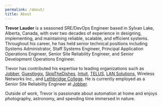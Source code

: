 ```yaml
---
permalink: /about/
title: About
---
```


<blockquote id="about-random-quote">
	<p></p>
</blockquote>
<script>
	(function(){
		try {
			var data = {{ site.data.quotes | jsonify }};
			if(!Array.isArray(data) || !data.length) return;
			var idx = Math.floor(Math.random() * data.length);
			var q = data[idx];
			if(q && typeof q === 'object' && 'quote' in q) q = q.quote; // backward compatibility
			if(typeof q !== 'string' || !q.length) return;
			var el = document.getElementById('about-random-quote');
			if(!el) return;
			var hQuote = String(q).replace(/&/g,'&amp;').replace(/</g,'&lt;');
			el.innerHTML = '<p>'+ hQuote +'</p>';
		} catch(e) { /* no-op */ }
	})();
</script>

**Trevor Lauder** is a seasoned SRE/DevOps Engineer based in Sylvan Lake, Alberta, Canada, with over two decades of experience in designing, implementing, and maintaining reliable, scalable, and efficient systems. Throughout his career, he has held senior technical positions including Systems Administrator, Staff Systems Engineer, Principal Application Operations Engineer, Senior Site Reliability Engineer, and Senior Development Operations Engineer.

Trevor has contributed his expertise to leading organizations such as [Jobber](https://www.getjobber.com), [Guestlogix](https://www.guestlogix.com), [SkipTheDishes](https://www.skipthedishes.com), [Intuit](https://www.intuit.com/ca/), [TELUS](https://www.telus.com), [LAN Solutions](https://www.lansolutions.ca), Wireless Networks Inc., and [Lethbridge College](https://lethbridgecollege.ca). He is currently employed as a Senior Site Reliability Engineer at [Jobber](https://www.getjobber.com).

Outside of work, Trevor is passionate about automation at home and enjoys photography, astronomy, and spending time immersed in nature.
